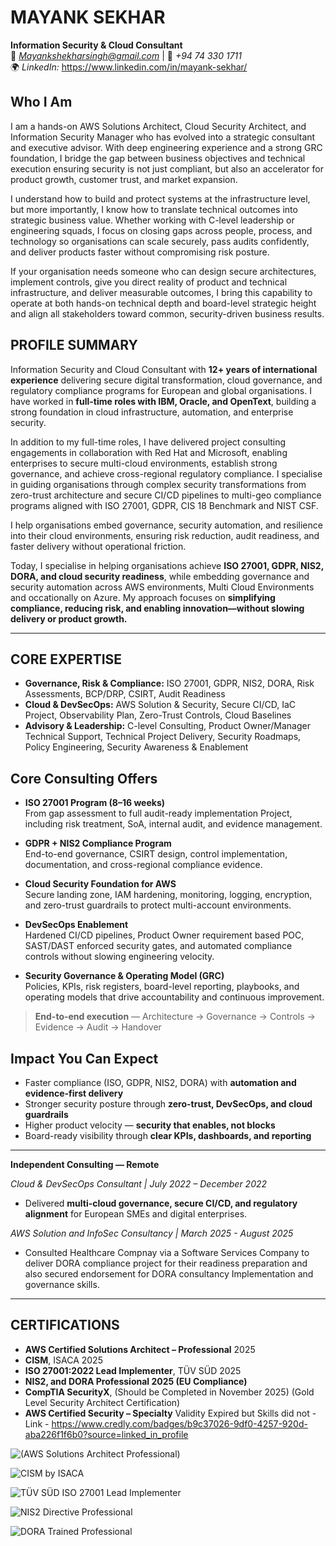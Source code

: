# **MAYANK SEKHAR**
**Information Security & Cloud Consultant**  
📧 *Mayankshekharsingh@gmail.com* | 📱 *+94 74 330 1711*  
🌍 *LinkedIn:* https://www.linkedin.com/in/mayank-sekhar/

## **Who I Am**
I am a hands-on AWS Solutions Architect, Cloud Security Architect, and Information Security Manager who has evolved into a strategic consultant and executive advisor. With deep engineering experience and a strong GRC foundation, I bridge the gap between business objectives and technical execution ensuring security is not just compliant, but also an accelerator for product growth, customer trust, and market expansion.

I understand how to build and protect systems at the infrastructure level, but more importantly, I know how to translate technical outcomes into strategic business value. Whether working with C-level leadership or engineering squads, I focus on closing gaps across people, process, and technology so organisations can scale securely, pass audits confidently, and deliver products faster without compromising risk posture.

If your organisation needs someone who can design secure architectures, implement controls, give you direct reality of product and technical infrastructure, and deliver measurable outcomes, I bring this capability to operate at both hands-on technical depth and board-level strategic height and align all stakeholders toward common, security-driven business results.

## **PROFILE SUMMARY**
Information Security and Cloud Consultant with **12+ years of international experience** delivering secure digital transformation, cloud governance, and regulatory compliance programs for European and global organisations. I have worked in **full-time roles with IBM, Oracle, and OpenText**, building a strong foundation in cloud infrastructure, automation, and enterprise security.

In addition to my full-time roles, I have delivered project consulting engagements in collaboration with Red Hat and Microsoft, enabling enterprises to secure multi-cloud environments, establish strong governance, and achieve cross-regional regulatory compliance. I specialise in guiding organisations through complex security transformations from zero-trust architecture and secure CI/CD pipelines to multi-geo compliance programs aligned with ISO 27001, GDPR, CIS 18 Benchmark and NIST CSF.

I help organisations embed governance, security automation, and resilience into their cloud environments, ensuring risk reduction, audit readiness, and faster delivery without operational friction.

Today, I specialise in helping organisations achieve **ISO 27001, GDPR, NIS2, DORA, and cloud security readiness**, while embedding governance and security automation across AWS environments, Multi Cloud Environments and occationally on Azure. My approach focuses on **simplifying compliance, reducing risk, and enabling innovation—without slowing delivery or product growth.**

---

## **CORE EXPERTISE**
- **Governance, Risk & Compliance:** ISO 27001, GDPR, NIS2, DORA, Risk Assessments, BCP/DRP, CSIRT, Audit Readiness  
- **Cloud & DevSecOps:** AWS Solution & Security, Secure CI/CD, IaC Project, Observability Plan, Zero-Trust Controls, Cloud Baselines  
- **Advisory & Leadership:** C-level Consulting, Product Owner/Manager Technical Support, Technical Project Delivery, Security Roadmaps, Policy Engineering, Security Awareness & Enablement  

## **Core Consulting Offers**

- **ISO 27001 Program (8–16 weeks)**  
  From gap assessment to full audit-ready implementation Project, including risk treatment, SoA, internal audit, and evidence management.

- **GDPR + NIS2 Compliance Program**  
  End-to-end governance, CSIRT design, control implementation, documentation, and cross-regional compliance evidence.

- **Cloud Security Foundation for AWS**  
  Secure landing zone, IAM hardening, monitoring, logging, encryption, and zero-trust guardrails to protect multi-account environments.

- **DevSecOps Enablement**  
  Hardened CI/CD pipelines, Product Owner requirement based POC, SAST/DAST enforced security gates, and automated compliance controls without slowing engineering velocity.

- **Security Governance & Operating Model (GRC)**  
  Policies, KPIs, risk registers, board-level reporting, playbooks, and operating models that drive accountability and continuous improvement.

> **End-to-end execution** — Architecture → Governance → Controls → Evidence → Audit → Handover

## **Impact You Can Expect**
- Faster compliance (ISO, GDPR, NIS2, DORA) with **automation and evidence-first delivery**
- Stronger security posture through **zero-trust, DevSecOps, and cloud guardrails**
- Higher product velocity — **security that enables, not blocks**
- Board-ready visibility through **clear KPIs, dashboards, and reporting**
---
**Independent Consulting — Remote**  

*Cloud & DevSecOps Consultant | July 2022 – December 2022*  
- Delivered **multi-cloud governance, secure CI/CD, and regulatory alignment** for European SMEs and digital enterprises.

*AWS Solution and InfoSec Consultancy | March 2025 - August 2025*
- Consulted Healthcare Compnay via a Software Services Company to deliver DORA compliance project for their readiness preparation and also secured endorsement for DORA consultancy Implementation and governance skills.

---
 
## **CERTIFICATIONS**
- **AWS Certified Solutions Architect – Professional** 2025
- **CISM**, ISACA 2025 
- **ISO 27001:2022 Lead Implementer**, TÜV SÜD 2025
- **NIS2, and DORA Professional 2025 (EU Compliance)**
- **CompTIA SecurityX**, (Should be Completed in November 2025) (Gold Level Security Architect Certification)
- **AWS Certified Security – Specialty** Validity Expired but Skills did not - Link - https://www.credly.com/badges/b9c37026-9df0-4257-920d-aba226f1f6b0?source=linked_in_profile

![(AWS Solutions Architect Professional)](https://github.com/Mynkskhr/Thinkwerke/blob/8495d2408c2fb5b0ff93c59284348957a6bc2424/AWS%20Certified%20Solutions%20Architect%20-%20Professional%20certificate.jpg)

![CISM by ISACA](https://github.com/Mynkskhr/Thinkwerke/blob/8495d2408c2fb5b0ff93c59284348957a6bc2424/CISM-certification.jpg)


![TÜV SÜD ISO 27001 Lead Implementer](https://github.com/Mynkskhr/Thinkwerke/blob/b627dfb5e3f08c4c57ea5bf364cd635cd5eca09c/ISO%2027001%20%20Mayank%20Sekhar.jpg)


![NIS2 Directive Professional](https://github.com/Mynkskhr/Thinkwerke/blob/8495d2408c2fb5b0ff93c59284348957a6bc2424/Mayank%20Sekhar%20NIS2DTP.jpg)


![DORA Trained Professional](https://github.com/Mynkskhr/Thinkwerke/blob/f98b12f5ee297a7d47c0392acdc0378b5ceb0110/Mayank%20Sekhar%20DORATPro.jpg)


